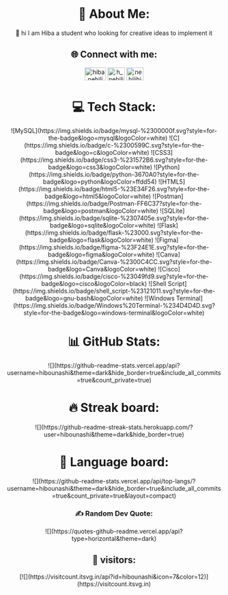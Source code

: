 <div style="text-align: center;">

# 💫 About Me:
🔭 hi I am Hiba a student who looking for creative ideas to implement it

## 🌐 Connect with me:
<div align="center">
<a href="https://linkedin.com/in/hibanehili" target="blank"><img src="https://raw.githubusercontent.com/rahuldkjain/github-profile-readme-generator/master/src/images/icons/Social/linked-in-alt.svg" alt="hibanehili" height="30" width="50" /></a>
<a href="https://www.hackerrank.com/h_nehili" target="blank"><img src="https://raw.githubusercontent.com/rahuldkjain/github-profile-readme-generator/master/src/images/icons/Social/hackerrank.svg" alt="h_nehili" height="30" width="40" /></a>
<a href="https://discord.gg/nehilihiba" target="blank"><img src="https://raw.githubusercontent.com/rahuldkjain/github-profile-readme-generator/master/src/images/icons/Social/discord.svg" alt="nehilihiba" height="30" width="40" /></a>
</div>

# 💻 Tech Stack:
<div align="center">
![MySQL](https://img.shields.io/badge/mysql-%2300000f.svg?style=for-the-badge&logo=mysql&logoColor=white) ![C](https://img.shields.io/badge/c-%2300599C.svg?style=for-the-badge&logo=c&logoColor=white) ![CSS3](https://img.shields.io/badge/css3-%231572B6.svg?style=for-the-badge&logo=css3&logoColor=white) ![Python](https://img.shields.io/badge/python-3670A0?style=for-the-badge&logo=python&logoColor=ffdd54) ![HTML5](https://img.shields.io/badge/html5-%23E34F26.svg?style=for-the-badge&logo=html5&logoColor=white) ![Postman](https://img.shields.io/badge/Postman-FF6C37?style=for-the-badge&logo=postman&logoColor=white) ![SQLite](https://img.shields.io/badge/sqlite-%2307405e.svg?style=for-the-badge&logo=sqlite&logoColor=white) ![Flask](https://img.shields.io/badge/flask-%23000.svg?style=for-the-badge&logo=flask&logoColor=white) ![Figma](https://img.shields.io/badge/figma-%23F24E1E.svg?style=for-the-badge&logo=figma&logoColor=white) ![Canva](https://img.shields.io/badge/Canva-%2300C4CC.svg?style=for-the-badge&logo=Canva&logoColor=white) ![Cisco](https://img.shields.io/badge/cisco-%23049fd9.svg?style=for-the-badge&logo=cisco&logoColor=black) ![Shell Script](https://img.shields.io/badge/shell_script-%23121011.svg?style=for-the-badge&logo=gnu-bash&logoColor=white) ![Windows Terminal](https://img.shields.io/badge/Windows%20Terminal-%234D4D4D.svg?style=for-the-badge&logo=windows-terminal&logoColor=white)
</div>

# 📊 GitHub Stats:
<div align="center">
![](https://github-readme-stats.vercel.app/api?username=hibounashi&theme=dark&hide_border=true&include_all_commits=true&count_private=true)
</div>

# 🔥 Streak board: 
<div align="center">
![](https://github-readme-streak-stats.herokuapp.com/?user=hibounashi&theme=dark&hide_border=true)
</div>

# 🎫 Language board:
<div align="center">
![](https://github-readme-stats.vercel.app/api/top-langs/?username=hibounashi&theme=dark&hide_border=true&include_all_commits=true&count_private=true&layout=compact)
</div>

### ✍️ Random Dev Quote:
<div align="center">
![](https://quotes-github-readme.vercel.app/api?type=horizontal&theme=dark)
</div>

## 👀 visitors:
<div align="center">
[![](https://visitcount.itsvg.in/api?id=hibounashi&icon=7&color=12)](https://visitcount.itsvg.in)
</div>

</div>
